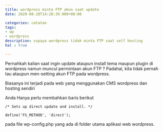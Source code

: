 ```yaml
---
title: wordpress minta FTP akun saat update
date: 2020-08-28T14:28:39.000+08:00

categories: catatan
tags:
- wp
- wordpress
description: supaya wordpress tidak minta FTP saat self hosting
hal : true

---
```

Pernahkah kalian saat ingin update ataupun install tema maupun plugin di wordpress namun muncul permintaan akun FTP ? Padahal, kita tidak pernah tau ataupun men-setting akun FTP pada wordpress.

Biasanya ini terjadi pada web yang menggunakan CMS wordpress dan hosting sendiri

Anda Hanya perlu membahkan baris berikut

    /* Sets up direct update and install. */

    define('FS_METHOD', 'direct');

pada file wp-config.php yang ada di folder utama aplikasi web wordpress.